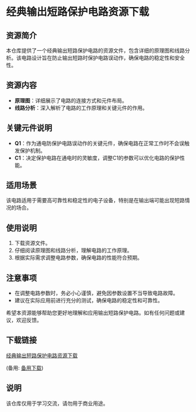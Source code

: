 # 经典输出短路保护电路资源下载

## 资源简介

本仓库提供了一个经典输出短路保护电路的资源文件，包含详细的原理图和线路分析。该电路设计旨在防止输出短路时保护电路误动作，确保电路的稳定性和安全性。

## 资源内容

- **原理图**：详细展示了电路的连接方式和元件布局。
- **线路分析**：深入解析了电路的工作原理和关键元件的作用。

## 关键元件说明

- **Q1**：作为通电防保护电路误动作的关键元件，确保电路在正常工作时不会误触发保护机制。
- **C1**：决定保护电路在通电时的灵敏度，调整C1的参数可以优化电路的保护性能。

## 适用场景

该电路适用于需要高可靠性和稳定性的电子设备，特别是在输出端可能出现短路情况的场合。

## 使用说明

1. 下载资源文件。
2. 仔细阅读原理图和线路分析，理解电路的工作原理。
3. 根据实际需求调整电路参数，确保电路的性能符合预期。

## 注意事项

- 在调整电路参数时，务必小心谨慎，避免因参数设置不当导致电路故障。
- 建议在实际应用前进行充分的测试，确保电路的稳定性和可靠性。

希望本资源能够帮助您更好地理解和应用输出短路保护电路。如有任何问题或建议，欢迎反馈。

## 下载链接
[经典输出短路保护电路资源下载](https://pan.quark.cn/s/39cbfe75b711) 

(备用: [备用下载](https://pan.baidu.com/s/1VNSo6iSHSem-h2LmECQKXQ?pwd=1234))

## 说明

该仓库仅用于学习交流，请勿用于商业用途。
